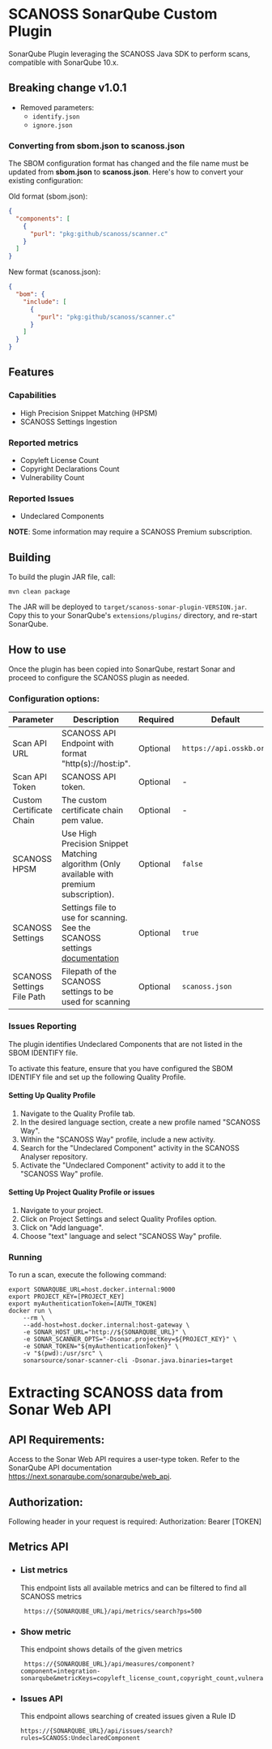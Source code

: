 SCANOSS SonarQube Custom Plugin
==========

SonarQube Plugin leveraging the SCANOSS Java SDK to perform scans, compatible with SonarQube 10.x.

## Breaking change v1.0.1

- Removed parameters:
  - `identify.json`
  - `ignore.json`

### Converting from sbom.json to scanoss.json
The SBOM configuration format has changed and the file name must be updated from **sbom.json** to **scanoss.json**. Here's how to convert your existing configuration:

Old format (sbom.json):
```json
{
  "components": [
    {
      "purl": "pkg:github/scanoss/scanner.c"
    }
  ]
}
```

New format (scanoss.json):
```json
{
  "bom": {
    "include": [
      {
        "purl": "pkg:github/scanoss/scanner.c"
      }
    ]
  }
}
```

## Features

### Capabilities
* High Precision Snippet Matching (HPSM)
* SCANOSS Settings Ingestion

### Reported metrics 
* Copyleft License Count
* Copyright Declarations Count
* Vulnerability Count

### Reported Issues
* Undeclared Components

**NOTE**: Some information may require a SCANOSS Premium subscription. 

## Building

To build the plugin JAR file, call:

```
mvn clean package
```

The JAR will be deployed to `target/scanoss-sonar-plugin-VERSION.jar`. Copy this to your SonarQube's `extensions/plugins/` directory, and re-start SonarQube.

## How to use

Once the plugin has been copied into SonarQube, restart Sonar and proceed to configure the SCANOSS plugin as needed.

### Configuration options:
| **Parameter**              | **Description**                                                                                                                                          | **Required** | **Default**             | 
|----------------------------|----------------------------------------------------------------------------------------------------------------------------------------------------------|--------------|-------------------------|
| Scan API URL               | SCANOSS API Endpoint with format "http(s)://host:ip".                                                                                                    | Optional     | `https://api.osskb.org` |
| Scan API Token             | SCANOSS API token.                                                                                                                                       | Optional     | -                       |
| Custom Certificate Chain   | The custom certificate chain pem value.                                                                                                                  | Optional     | -                       |
| SCANOSS HPSM               | Use High Precision Snippet Matching algorithm (Only available with premium subscription).                                                                | Optional     | `false`                 |
| SCANOSS Settings           | Settings file to use for scanning. See the SCANOSS settings [documentation](https://scanoss.readthedocs.io/projects/scanoss-py/en/latest/#settings-file) | Optional     | `true`                  |
| SCANOSS Settings File Path | Filepath of the SCANOSS settings to be used for scanning                                                                                                 | Optional     | `scanoss.json`          |



### Issues Reporting

The plugin identifies Undeclared Components that are not listed in the SBOM IDENTIFY file.

To activate this feature, ensure that you have configured the SBOM IDENTIFY file and set up the following Quality Profile.

#### Setting Up Quality Profile
1. Navigate to the Quality Profile tab.
2. In the desired language section, create a new profile named "SCANOSS Way".
3. Within the "SCANOSS Way" profile, include a new activity.
4. Search for the "Undeclared Component" activity in the SCANOSS Analyser repository.
5. Activate the "Undeclared Component" activity to add it to the "SCANOSS Way" profile.

#### Setting Up Project Quality Profile or issues
1. Navigate to your project.
2. Click on Project Settings and select Quality Profiles option.
3. Click on "Add language".
4. Choose "text" language and select "SCANOSS Way" profile.


### Running

To run a scan, execute the following command:

```
export SONARQUBE_URL=host.docker.internal:9000
export PROJECT_KEY=[PROJECT_KEY]
export myAuthenticationToken=[AUTH_TOKEN]
docker run \
    --rm \
    --add-host=host.docker.internal:host-gateway \
    -e SONAR_HOST_URL="http://${SONARQUBE_URL}" \
    -e SONAR_SCANNER_OPTS="-Dsonar.projectKey=${PROJECT_KEY}" \
    -e SONAR_TOKEN="${myAuthenticationToken}" \
    -v "$(pwd):/usr/src" \
    sonarsource/sonar-scanner-cli -Dsonar.java.binaries=target    
```



# Extracting SCANOSS data from Sonar Web API

## API Requirements:
Access to the Sonar Web API requires a user-type token. Refer to the SonarQube API documentation https://next.sonarqube.com/sonarqube/web_api.


## Authorization:
Following header in your request is required:
Authorization: Bearer [TOKEN]

## Metrics API

- ### List metrics
  This endpoint lists all available metrics and can be filtered to find all SCANOSS metrics

       https://{SONARQUBE_URL}/api/metrics/search?ps=500

- ### Show metric
  This endpoint shows details of the given metrics

       https://{SONARQUBE_URL}/api/measures/component?component=integration-sonarqube&metricKeys=copyleft_license_count,copyright_count,vulnerability_count 

- ### Issues API
    This endpoint allows searching of created issues given a Rule ID
    
      https://{SONARQUBE_URL}/api/issues/search?rules=SCANOSS:UndeclaredComponent
